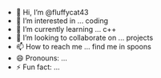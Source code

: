 - 👋 Hi, I’m @fluffycat43
- 👀 I’m interested in ... coding 
- 🌱 I’m currently learning ... c++
- 💞️ I’m looking to collaborate on ... projects
- 📫 How to reach me ... find me in spoons
- 😄 Pronouns: ... 
- ⚡ Fun fact: ... 

<!---
fluffycat43/fluffycat43 is a ✨ special ✨ repository because its `README.md` (this file) appears on your GitHub profile.
You can click the Preview link to take a look at your changes.
--->
